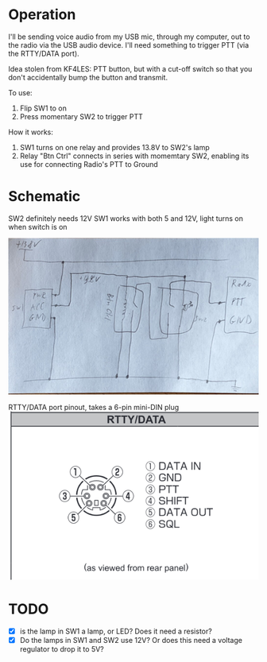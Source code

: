 # Operation
I'll be sending voice audio from my USB mic, through my computer, out to the radio via the USB audio device. I'll need something to trigger PTT (via the RTTY/DATA port).

Idea stolen from KF4LES: PTT button, but with a cut-off switch so that you don't accidentally bump the button and transmit.


To use:
1. Flip SW1 to on
2. Press momentary SW2 to trigger PTT

How it works:
1. SW1 turns on one relay and provides 13.8V to SW2's lamp
3. Relay "Btn Ctrl" connects in series with momemtary SW2, enabling its use for connecting Radio's PTT to Ground

# Schematic
SW2 definitely needs 12V
SW1 works with both 5 and 12V, light turns on when switch is on

![](/img/ptt_box_schematic.jpg)

RTTY/DATA port pinout, takes a 6-pin mini-DIN plug
![](/img/ft991a_rtty_data_pinout.png)

# TODO
- [x] is the lamp in SW1 a lamp, or LED? Does it need a resistor?
- [x] Do the lamps in SW1 and SW2 use 12V? Or does this need a voltage regulator to drop it to 5V?
